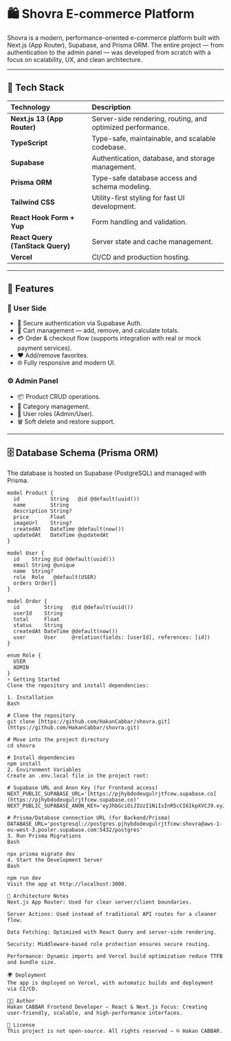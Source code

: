 # 🛍️ Shovra E-commerce Platform

Shovra is a modern, performance-oriented e-commerce platform built with Next.js (App Router), Supabase, and Prisma ORM. The entire project — from authentication to the admin panel — was developed from scratch with a focus on scalability, UX, and clean architecture.

---

## 🚀 Tech Stack

| Technology | Description |
| :--- | :--- |
| **Next.js 13 (App Router)** | Server-side rendering, routing, and optimized performance. |
| **TypeScript** | Type-safe, maintainable, and scalable codebase. |
| **Supabase** | Authentication, database, and storage management. |
| **Prisma ORM** | Type-safe database access and schema modeling. |
| **Tailwind CSS** | Utility-first styling for fast UI development. |
| **React Hook Form + Yup** | Form handling and validation. |
| **React Query (TanStack Query)** | Server state and cache management. |
| **Vercel** | CI/CD and production hosting. |

---

## 🧩 Features

### 👤 User Side

* 🔐 Secure authentication via Supabase Auth.
* 🛒 Cart management — add, remove, and calculate totals.
* 💳 Order & checkout flow (supports integration with real or mock payment services).
* ❤️ Add/remove favorites.
* 🌐 Fully responsive and modern UI.

### ⚙️ Admin Panel

* 📦 Product CRUD operations.
* 🧾 Category management.
* 👥 User roles (Admin/User).
* 🗑️ Soft delete and restore support.

---

## 🗄️ Database Schema (Prisma ORM)

The database is hosted on Supabase (PostgreSQL) and managed with Prisma.

```prisma
model Product {
  id          String   @id @default(uuid())
  name        String
  description String?
  price       Float
  imageUrl    String?
  createdAt   DateTime @default(now())
  updatedAt   DateTime @updatedAt
}

model User {
  id    String @id @default(uuid())
  email String @unique
  name  String?
  role  Role   @default(USER)
  orders Order[]
}

model Order {
  id        String   @id @default(uuid())
  userId    String
  total     Float
  status    String
  createdAt DateTime @default(now())
  user      User     @relation(fields: [userId], references: [id])
}

enum Role {
  USER
  ADMIN
}
⚡ Getting Started
Clone the repository and install dependencies:

1. Installation
Bash

# Clone the repository
git clone [https://github.com/HakanCabbar/shovra.git](https://github.com/HakanCabbar/shovra.git)

# Move into the project directory
cd shovra

# Install dependencies
npm install
2. Environment Variables
Create an .env.local file in the project root:

# Supabase URL and Anon Key (for Frontend access)
NEXT_PUBLIC_SUPABASE_URL='[https://pjhybdodeugulrjtfcew.supabase.co](https://pjhybdodeugulrjtfcew.supabase.co)'
NEXT_PUBLIC_SUPABASE_ANON_KEY='eyJhbGciOiJIUzI1NiIsInR5cCI6IkpXVCJ9.eyJpc3MiOiJzdXBhYmFzZSIsInJlZiI6InBqaHliZG9kZXVndWxyanRmY2V3Iiwicm9sZSI6ImFub24iLCJpYXQiOjE3NjA0NzA2NjQsImV4cCI6MjA3NjA0NjY2NH0.CFEVUl9om3qcmJzMtuJhNvXs3lMdPe0wgiiOCq1DYrE'

# Prisma/Database connection URL (for Backend/Prisma)
DATABASE_URL='postgresql://postgres.pjhybdodeugulrjtfcew:shovra@aws-1-eu-west-3.pooler.supabase.com:5432/postgres'
3. Run Prisma Migrations
Bash

npx prisma migrate dev
4. Start the Development Server
Bash

npm run dev
Visit the app at http://localhost:3000.

🧠 Architecture Notes
Next.js App Router: Used for clear server/client boundaries.

Server Actions: Used instead of traditional API routes for a cleaner flow.

Data Fetching: Optimized with React Query and server-side rendering.

Security: Middleware-based role protection ensures secure routing.

Performance: Dynamic imports and Vercel build optimization reduce TTFB and bundle size.

🌍 Deployment
The app is deployed on Vercel, with automatic builds and deployment via CI/CD.

👨‍💻 Author
Hakan CABBAR Frontend Developer — React & Next.js Focus: Creating user-friendly, scalable, and high-performance interfaces.

📄 License
This project is not open-source. All rights reserved — © Hakan CABBAR.
